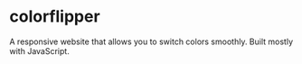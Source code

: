 # colorflipper

A responsive website that allows you to switch colors smoothly. Built mostly with JavaScript.
